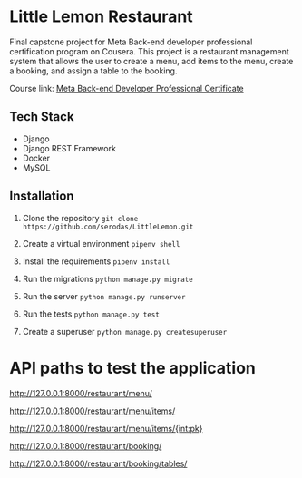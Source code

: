 # Little Lemon Restaurant

Final capstone project for Meta Back-end developer professional certification program on Cousera. This project is a restaurant management system that allows the user to create a menu, add items to the menu, create a booking, and assign a table to the booking.

Course link: [Meta Back-end Developer Professional Certificate ](https://www.coursera.org/professional-certificates/meta-back-end-developer)

## Tech Stack
* Django
* Django REST Framework
* Docker
* MySQL

##  Installation

1. Clone the repository `git clone https://github.com/serodas/LittleLemon.git`

2. Create a virtual environment `pipenv shell`

3. Install the requirements `pipenv install`

4. Run the migrations `python manage.py migrate`

5. Run the server `python manage.py runserver`

6. Run the tests `python manage.py test`

7. Create a superuser `python manage.py createsuperuser`

#  API paths to test the application

http://127.0.0.1:8000/restaurant/menu/

http://127.0.0.1:8000/restaurant/menu/items/

http://127.0.0.1:8000/restaurant/menu/items/{int:pk}

http://127.0.0.1:8000/restaurant/booking/

http://127.0.0.1:8000/restaurant/booking/tables/
